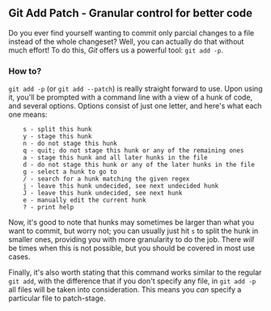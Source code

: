## Git Add Patch - Granular control for better code
Do you ever find yourself wanting to commit only parcial changes to a file
instead of the whole changeset? Well, you can actually do that without much
effort! To do this, _Git_ offers us a powerful tool: `git add -p`.

### How to?
`git add -p` (or `git add --patch`) is really straight forward to use. Upon
using it, you'll be prompted with a command line with a view of a hunk of code,
and several options. Options consist of just one letter, and here's what each
one means:

```
    s - split this hunk
    y - stage this hunk
    n - do not stage this hunk
    q - quit; do not stage this hunk or any of the remaining ones
    a - stage this hunk and all later hunks in the file
    d - do not stage this hunk or any of the later hunks in the file
    g - select a hunk to go to
    / - search for a hunk matching the given regex
    j - leave this hunk undecided, see next undecided hunk
    J - leave this hunk undecided, see next hunk
    e - manually edit the current hunk
    ? - print help
```

Now, it's good to note that hunks may sometimes be larger than what you want to
commit, but worry not; you can usually just hit `s` to split the hunk in smaller
ones, providing you with more granularity to do the job. There _will_ be times
when this is not possible, but you should be covered in most use cases.

Finally, it's also worth stating that this command works similar to the regular
`git add`, with the difference that if you don't specify any file, in 
`git add -p` all files will be taken into consideration. This means you _can_
specify a particular file to patch-stage.
